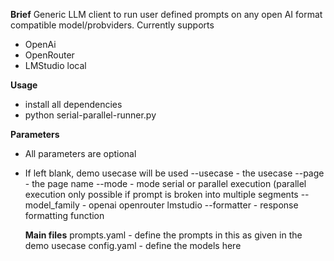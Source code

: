 **Brief**
Generic LLM client to run user defined prompts on any open AI format compatible model/probviders.
Currently supports
- OpenAi
- OpenRouter
- LMStudio local

**Usage**
- install all dependencies
- python serial-parallel-runner.py

**Parameters**
- All parameters are optional
- If left blank, demo usecase will be used
    --usecase - the usecase
    --page    -  the page name
    --mode    - mode serial or parallel execution (parallel execution only possible if prompt is broken into multiple segments
    --model_family - openai openrouter lmstudio
    --formatter - response formatting function

  **Main files**
  prompts.yaml - define the prompts in this as given in the demo usecase
  config.yaml - define the models here
  
